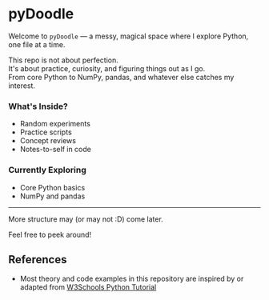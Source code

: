 # pyDoodle

Welcome to `pyDoodle` — a messy, magical space where I explore Python, one file at a time.

This repo is not about perfection.  
It's about practice, curiosity, and figuring things out as I go.  
From core Python to NumPy, pandas, and whatever else catches my interest.

### What's Inside?
- Random experiments
- Practice scripts
- Concept reviews
- Notes-to-self in code

### Currently Exploring
- Core Python basics
- NumPy and pandas

---

More structure may (or may not :D) come later.

Feel free to peek around!

## References

- Most theory and code examples in this repository are inspired by or adapted from [W3Schools Python Tutorial](https://www.w3schools.com/python/)
